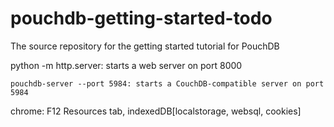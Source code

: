 pouchdb-getting-started-todo
============================

The source repository for the getting started tutorial for PouchDB



python -m http.server: starts a web server on port 8000
```
pouchdb-server --port 5984: starts a CouchDB-compatible server on port 5984
```

chrome: F12 Resources tab, indexedDB[localstorage, websql, cookies]